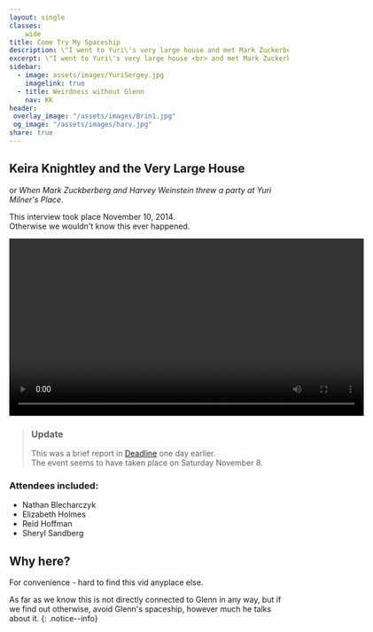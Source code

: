 ```yaml
---
layout: single
classes:
    wide
title: Come Try My Spaceship
description: \"I went to Yuri\'s very large house and met Mark Zuckerberg. And...Google people\"
excerpt: \"I went to Yuri\'s very large house <br> and met Mark Zuckerberg. <br> And Google people\"
sidebar:
  - image: assets/images/YuriSergey.jpg
    imagelink: true
  - title: Weirdness without Glenn
    nav: KK
header:
 overlay_image: "/assets/images/Brin1.jpg"
 og_image: "/assets/images/harv.jpg"
share: true
---
```


## Keira Knightley and the Very Large House

or _When Mark Zuckberberg and Harvey Weinstein threw a party at Yuri Milner's Place_.


This interview took place November 10, 2014.  
Otherwise we wouldn't know this ever happened.

<video controls width="640">
<source src="assets/video/JKcut1.mp4" type="video/mp4">
</video>


> ### Update
> This was a brief report in [Deadline](https://deadline.com/2014/11/oscar-facebooks-mark-zuckerberg-weinstein-imitation-game-1201279538/) one day earlier.  
> The event seems to have taken place on Saturday November 8.

### Attendees included:

* Nathan Blecharczyk 
* Elizabeth Holmes
* Reid Hoffman
* Sheryl Sandberg



## Why here?

For convenience - hard to find this vid anyplace else.


As far as we know this is not directly connected to Glenn in any way,
but if we find out otherwise,
avoid Glenn's spaceship, however much he talks about it.
{: .notice--info}
